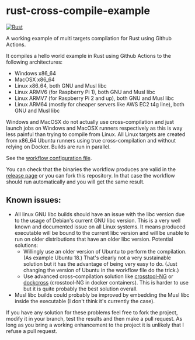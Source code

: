 # rust-cross-compile-example

[![Rust](https://github.com/nicolas-van/rust-cross-compile-example/actions/workflows/rust.yml/badge.svg)](https://github.com/nicolas-van/rust-cross-compile-example/actions/workflows/rust.yml)

A working example of multi targets compilation for Rust using Github Actions.

It compiles a hello world example in Rust using Github Actions to the following architectures:

* Windows x86_64
* MacOSX x86_64
* Linux x86_64, both GNU and Musl libc
* Linux ARMV6 (for Raspberry Pi 1), both GNU and Musl libc
* Linux ARMV7 (for Raspberry Pi 2 and up), both GNU and Musl libc
* Linux ARM64 (mostly for cheaper servers like AWS EC2 t4g line), both GNU and Musl libc

Windows and MacOSX do not actually use cross-compilation and just launch jobs on Windows and MacOSX runners respectively as this is way less painful than trying to compile from Linux. All Linux targets are created from x86_64 Ubuntu runners using true cross-compilation and without relying on Docker. Builds are run in parallel.

See the [workflow configuration file](./.github/workflows/rust.yml).

You can check that the binaries the workflow produces are valid in the [release page](https://github.com/nicolas-van/rust-cross-compile-example/releases) or you can fork this repository. In that case the workflow should run automatically and you will get the same result.

## Known issues:

* All linux GNU libc builds should have an issue with the libc version due to the usage of Debian's current GNU libc version. This is a very well known and documented issue on all Linux systems. It means produced executable will be bound to the current libc version and will be unable to run on older distributions that have an older libc version. Potential solutions:
  * Willingly use an older version of Ubuntu to perform the compilation. (As example Ubuntu 18.) That's clearly not a very sustainable solution but it has the advantage of being very easy to do. (Just changing the version of Ubuntu in the workflow file do the trick.)
  * Use advanced cross-compilation solution like [crosstool-NG](https://crosstool-ng.github.io/) or [dockcross](https://github.com/dockcross/dockcross) (crosstool-NG in docker containers). This is harder to use but it is quite probably the best solution overall.
* Musl libc builds could probably be improved by embedding the Musl libc inside the executable (I don't think it's currently the case).

If you have any solution for these problems feel free to fork the project, modify it in your branch, test the results and then make a pull request. As long as you bring a working enhancement to the project it is unlikely that I refuse a pull request.
